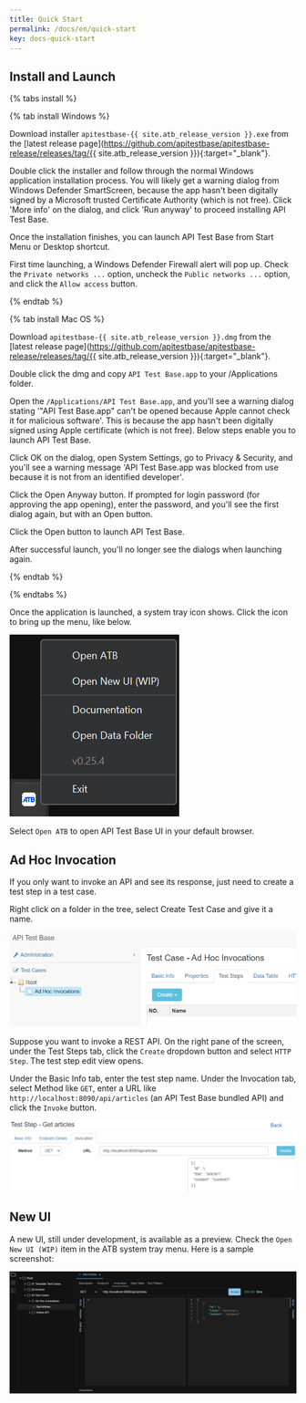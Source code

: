 ```yaml
---
title: Quick Start
permalink: /docs/en/quick-start
key: docs-quick-start
---
```

## Install and Launch

{% tabs install %}

{% tab install Windows %}

Download installer `apitestbase-{{ site.atb_release_version }}.exe` from the [latest release page](https://github.com/apitestbase/apitestbase-release/releases/tag/{{ site.atb_release_version }}){:target="_blank"}.

Double click the installer and follow through the normal Windows application installation process. You will likely get a warning dialog from Windows Defender SmartScreen, because the app hasn't been digitally signed by a Microsoft trusted Certificate Authority (which is not free). Click 'More info' on the dialog, and click 'Run anyway' to proceed installing API Test Base.

Once the installation finishes, you can launch API Test Base from Start Menu or Desktop shortcut.

First time launching, a Windows Defender Firewall alert will pop up. Check the `Private networks ...` option, uncheck the `Public networks ...` option, and click the `Allow access` button.

{% endtab %}

{% tab install Mac OS %}

Download `apitestbase-{{ site.atb_release_version }}.dmg` from the [latest release page](https://github.com/apitestbase/apitestbase-release/releases/tag/{{ site.atb_release_version }}){:target="_blank"}.

Double click the dmg and copy `API Test Base.app` to your /Applications folder.

Open the `/Applications/API Test Base.app`, and you'll see a warning dialog stating '"API Test Base.app" can't be opened because Apple cannot check it for malicious software'. This is because the app hasn't been digitally signed using Apple certificate (which is not free). Below steps enable you to launch API Test Base.

Click OK on the dialog, open System Settings, go to Privacy & Security, and you'll see a warning message 'API Test Base.app was blocked from use because it is not from an identified developer'.

Click the Open Anyway button. If prompted for login password (for approving the app opening), enter the password, and you'll see the first dialog again, but with an Open button.

Click the Open button to launch API Test Base.

After successful launch, you'll no longer see the dialogs when launching again.

{% endtab %}

{% endtabs %}

Once the application is launched, a system tray icon shows. Click the icon to bring up the menu, like below.

![System Tray Menu](../../screenshots/install-and-launch/system-tray-menu.png)

Select `Open ATB` to open API Test Base UI in your default browser.

## Ad Hoc Invocation
If you only want to invoke an API and see its response, just need to create a test step in a test case.

Right click on a folder in the tree, select Create Test Case and give it a name.

![New Ad Hoc Test Case](../../screenshots/basic-use/new-ad-hoc-test-case.png)

Suppose you want to invoke a REST API. On the right pane of the screen, under the Test Steps tab, click the `Create` dropdown button and select `HTTP Step`. The test step edit view opens.

Under the Basic Info tab, enter the test step name. Under the Invocation tab, select Method like `GET`, enter a URL like `http://localhost:8090/api/articles` (an API Test Base bundled API) and click the `Invoke` button.

![Ad Hoc HTTP Invocation](../../screenshots/basic-use/ad-hoc-http-invocation.png)

## New UI
A new UI, still under development, is available as a preview. Check the `Open New UI (WIP)` item in the ATB system tray menu. Here is a sample screenshot:

![New UI Glance](../../screenshots/new-ui-glance.png)



